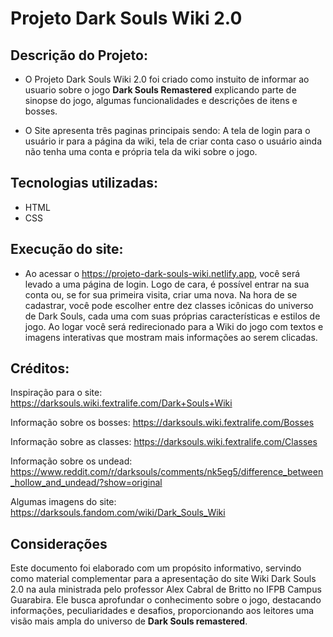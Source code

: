 # Projeto Dark Souls Wiki 2.0

## Descrição do Projeto:

- O Projeto Dark Souls Wiki 2.0 foi criado como instuito de informar ao usuario sobre o jogo **Dark Souls Remastered** explicando parte de sinopse do jogo, algumas funcionalidades e descrições de itens e bosses.

- O Site apresenta três paginas principais sendo: A tela de login para o usuário ir para a página da wiki, tela de criar conta caso o usuário ainda não tenha uma conta e própria tela da wiki sobre o jogo.

## Tecnologias utilizadas:

- HTML
- CSS

## Execução do site:

- Ao acessar o https://projeto-dark-souls-wiki.netlify.app, você será levado a uma página de login. Logo de cara, é possível entrar na sua conta ou, se for sua primeira visita, criar uma nova. Na hora de se cadastrar, você pode escolher entre dez classes icônicas do universo de Dark Souls, cada uma com suas próprias características e estilos de jogo. Ao logar você será redirecionado para a Wiki do jogo com textos e imagens interativas que mostram mais informações ao serem clicadas.


## Créditos:

Inspiração para o site: https://darksouls.wiki.fextralife.com/Dark+Souls+Wiki 

Informação sobre os bosses: https://darksouls.wiki.fextralife.com/Bosses

Informação sobre as classes: https://darksouls.wiki.fextralife.com/Classes

Informação sobre os undead: https://www.reddit.com/r/darksouls/comments/nk5eg5/difference_between_hollow_and_undead/?show=original

Algumas imagens do site: https://darksouls.fandom.com/wiki/Dark_Souls_Wiki 

## Considerações
Este documento foi elaborado com um propósito informativo, servindo como material complementar para a apresentação do site Wiki Dark Souls 2.0 na aula ministrada pelo professor Alex Cabral de Britto no IFPB Campus Guarabira. Ele busca aprofundar o conhecimento sobre o jogo, destacando informações, peculiaridades e desafios, proporcionando aos leitores uma visão mais ampla do universo de **Dark Souls remastered**.
